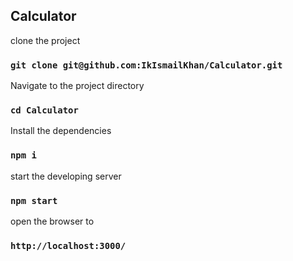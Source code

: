 
## Calculator


clone the project

### `git clone git@github.com:IkIsmailKhan/Calculator.git`


Navigate to the project directory

### `cd Calculator`


Install the dependencies

### `npm i`


start the developing server

### `npm start`


open the browser to

### `http://localhost:3000/`




